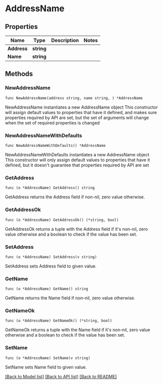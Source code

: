 # AddressName

## Properties

Name | Type | Description | Notes
------------ | ------------- | ------------- | -------------
**Address** | **string** |  | 
**Name** | **string** |  | 

## Methods

### NewAddressName

`func NewAddressName(address string, name string, ) *AddressName`

NewAddressName instantiates a new AddressName object
This constructor will assign default values to properties that have it defined,
and makes sure properties required by API are set, but the set of arguments
will change when the set of required properties is changed

### NewAddressNameWithDefaults

`func NewAddressNameWithDefaults() *AddressName`

NewAddressNameWithDefaults instantiates a new AddressName object
This constructor will only assign default values to properties that have it defined,
but it doesn't guarantee that properties required by API are set

### GetAddress

`func (o *AddressName) GetAddress() string`

GetAddress returns the Address field if non-nil, zero value otherwise.

### GetAddressOk

`func (o *AddressName) GetAddressOk() (*string, bool)`

GetAddressOk returns a tuple with the Address field if it's non-nil, zero value otherwise
and a boolean to check if the value has been set.

### SetAddress

`func (o *AddressName) SetAddress(v string)`

SetAddress sets Address field to given value.


### GetName

`func (o *AddressName) GetName() string`

GetName returns the Name field if non-nil, zero value otherwise.

### GetNameOk

`func (o *AddressName) GetNameOk() (*string, bool)`

GetNameOk returns a tuple with the Name field if it's non-nil, zero value otherwise
and a boolean to check if the value has been set.

### SetName

`func (o *AddressName) SetName(v string)`

SetName sets Name field to given value.



[[Back to Model list]](../README.md#documentation-for-models) [[Back to API list]](../README.md#documentation-for-api-endpoints) [[Back to README]](../README.md)


